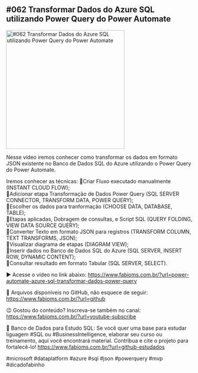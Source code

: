 ## #062 Transformar Dados do Azure SQL utilizando Power Query do Power Automate

<img src="https://fabioms.com.br//uploads/youtube/Slide102.png" alt="#062 Transformar Dados do Azure SQL utilizando Power Query do Power Automate" title="Azure SQL" width="320"/>

Nesse vídeo iremos conhecer como transformar os dados em formato JSON existente no Banco de Dados SQL do Azure utilizando o Power Query do Power Automate.

Iremos conhecer as técnicas:
🔹Criar Fluxo executado manualmente (INSTANT CLOUD FLOW);  
🔹Adicionar etapa Transformação de Dados Power Query (SQL SERVER CONNECTOR, TRANSFORM DATA, POWER QUERY);  
🔹Escolher os dados para tranformação (CHOOSE DATA, DATABASE, TABLE);  
🔹Etapas aplicadas, Dobragem de consultas, e Script SQL (QUERY FOLDING, VIEW DATA SOURCE QUERY);  
🔹Converter Texto em formato JSON para registros (TRANSFORM COLUMN, TEXT TRANSFORMS, JSON);  
🔹Visualizar diagrama de etapas (DIAGRAM VIEW);  
🔹Inserir dados no Banco de Dados SQL do Azure (SQL SERVER, INSERT ROW, DYNAMIC CONTENT);  
🔹Consultar resultado em formato Tabular (SQL SERVER, SELECT).

▶️ Acesse o vídeo no link abaixo:
https://www.fabioms.com.br/?url=power-automate-azure-sql-transformar-dados-power-query

📁 Arquivos disponíveis no GitHub, não esquece de seguir:
https://www.fabioms.com.br/?url=github

😉 Gostou do conteúdo? Inscreva-se também no canal:
https://www.fabioms.com.br/?url=youtube-subscribe

🎁 Banco de Dados para Estudo SQL:
Se você quer uma base para estudar liguagem #SQL ou #BusinessIntelligence, elaborar seu curso ou treinamento, aqui você encontrará material. 
Contribua e cite o projeto para fortalecê-lo!
https://www.fabioms.com.br/?url=github-estudados

#microsoft #dataplatform #azure #sql #json #powerquery #mvp #dicadofabinho 
